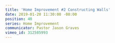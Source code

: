```yaml
---
title: 'Home Improvement #2 Constructing Walls'
date: 2019-01-20 11:30:00 -08:00
position: 40
series: Home Improvement
communicator: Pastor Jason Graves
vimeo_id: 312585993
---
```


